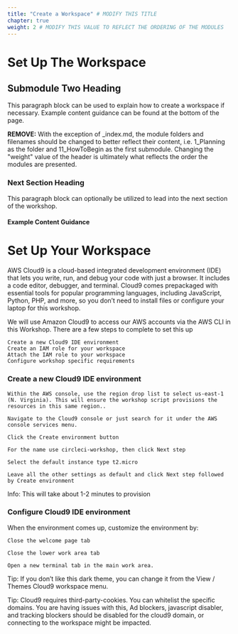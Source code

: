 ```yaml
---
title: "Create a Workspace" # MODIFY THIS TITLE
chapter: true
weight: 2 # MODIFY THIS VALUE TO REFLECT THE ORDERING OF THE MODULES
---
```


<!-- MORE SUBMODULES CAN BE ADDED TO DIVIDE UP THE SETUP INTO SMALLER SECTIONS -->
<!-- COPY AND PASTE THIS SUBMODULE FILE, RENAME, AND CHANGE THE CONTENTS AS NECESSARY -->


# Set Up The Workspace <!-- MODIFY THIS SUBHEADING -->

## Submodule Two Heading <!-- MODIFY THIS SUBHEADING -->

This paragraph block can be used to explain how to create a workspace if necessary. Example content guidance can be found at the bottom of the page.



**REMOVE:** With the exception of _index.md, the module folders and filenames should be changed to better reflect their content, i.e. 1_Planning as the folder and 11_HowToBegin as the first submodule. Changing the "weight" value of the header is ultimately what reflects the order the modules are presented.



### Next Section Heading <!-- MODIFY THIS HEADING -->
This paragraph block can optionally be utilized to lead into the next section of the workshop.

#### Example Content Guidance

# Set Up Your Workspace
AWS Cloud9 is a cloud-based integrated development environment (IDE) that lets you write, run, and debug your code with just a browser. It includes a code editor, debugger, and terminal. Cloud9 comes prepackaged with essential tools for popular programming languages, including JavaScript, Python, PHP, and more, so you don’t need to install files or configure your laptop for this workshop.

We will use Amazon Cloud9 to access our AWS accounts via the AWS CLI in this Workshop. There are a few steps to complete to set this up

    Create a new Cloud9 IDE environment
    Create an IAM role for your workspace
    Attach the IAM role to your workspace
    Configure workshop specific requirements


### Create a new Cloud9 IDE environment <!-- MODIFY THIS SUBHEADING -->

    Within the AWS console, use the region drop list to select us-east-1 (N. Virginia). This will ensure the workshop script provisions the resources in this same region..

    Navigate to the Cloud9 console or just search for it under the AWS console services menu.

    Click the Create environment button

    For the name use circleci-workshop, then click Next step

    Select the default instance type t2.micro

    Leave all the other settings as default and click Next step followed by Create environment

Info: This will take about 1-2 minutes to provision


### Configure Cloud9 IDE environment <!-- MODIFY THIS SUBHEADING -->

When the environment comes up, customize the environment by:

    Close the welcome page tab

    Close the lower work area tab

    Open a new terminal tab in the main work area.

Tip: If you don’t like this dark theme, you can change it from the View / Themes Cloud9 workspace menu.

Tip: Cloud9 requires third-party-cookies. You can whitelist the specific domains. You are having issues with this, Ad blockers, javascript disabler, and tracking blockers should be disabled for the cloud9 domain, or connecting to the workspace might be impacted.
